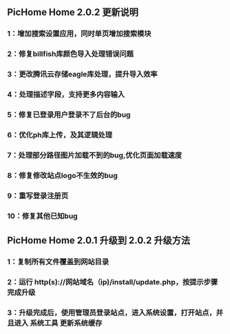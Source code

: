 ﻿## PicHome Home 2.0.2 更新说明

### 1：增加搜索设置应用，同时单页增加搜索模块
### 2：修复billfish库颜色导入处理错误问题
### 3：更改腾讯云存储eagle库处理，提升导入效率
### 4：处理描述字段，支持更多内容输入
### 5：修复已登录用户登录不了后台的bug
### 6：优化ph库上传，及其逻辑处理
### 7：处理部分路径图片加载不到的bug,优化页面加载速度
### 8：修复修改站点logo不生效的bug
### 9：重写登录注册页
### 10：修复其他已知bug

## PicHome Home 2.0.1 升级到 2.0.2 升级方法
### 1：复制所有文件覆盖到网站目录
### 2：运行 http(s)://网站域名（ip)/install/update.php，按提示步骤完成升级
### 3：升级完成后，使用管理员登录站点，进入系统设置，打开站点，并且进入 系统工具  更新系统缓存